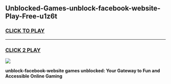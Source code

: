 
## Unblocked-Games-unblock-facebook-website-Play-Free-u1z6t
<h3>
<a href="https://premium76.site?title=unblock-facebook-website&ref=23A">CLICK TO PLAY</a></h3>
<hr>

<h3>
<a href="https://premium76.site?title=unblock-facebook-website&ref=23A">CLICK 2 PLAY</a>
  
</h3>

<a href="https://premium76.site?title=unblock-facebook-website&ref=23A"><img src="https://clearcache.store/games.png"></a>


**unblock-facebook-website games unblocked: Your Gateway to Fun and Accessible Online Gaming**
